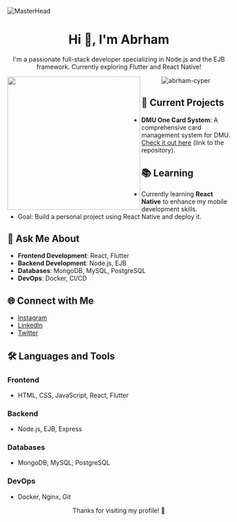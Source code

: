 ![MasterHead](https://1.bp.blogspot.com/-7A4WynwLsMw/XbBpCXG8fHI/AAAAAAAAMt4/uOa1bpLskYgrwGbllhSu2SDj_Mig8SXJQCLcBGAsYHQ/s1600/2000_600px.gif)

<h1 align="center">Hi 👋, I'm Abrham</h1>

<p align="center">
  I'm a passionate full-stack developer specializing in Node.js and the EJB framework. Currently exploring Flutter and React Native!
</p>

<p align="center">
  <img align="left" width="300" src="https://cdn.dribbble.com/users/1162077/screenshots/3848914/programmer.gif" />
  <img src="https://komarev.com/ghpvc/?username=abrham-cyper&label=Profile%20views&color=0e75b6&style=flat" alt="abrham-cyper" />
</p>

## 🚀 Current Projects
- **DMU One Card System**: A comprehensive card management system for DMU. [Check it out here](#) (link to the repository).

## 📚 Learning
- Currently learning **React Native** to enhance my mobile development skills.
- Goal: Build a personal project using React Native and deploy it.

## 💬 Ask Me About
- **Frontend Development**: React, Flutter
- **Backend Development**: Node.js, EJB
- **Databases**: MongoDB, MySQL, PostgreSQL
- **DevOps**: Docker, CI/CD

## 🌐 Connect with Me
- [Instagram](https://instagram.com/abrish5366)
- [LinkedIn](your-linkedin-url)  <!-- Add your LinkedIn URL -->
- [Twitter](your-twitter-url)  <!-- Add your Twitter URL -->

## 🛠️ Languages and Tools
### Frontend
- HTML, CSS, JavaScript, React, Flutter

### Backend
- Node.js, EJB, Express

### Databases
- MongoDB, MySQL, PostgreSQL

### DevOps
- Docker, Nginx, Git

<p align="center">
  Thanks for visiting my profile! 🚀
</p>
